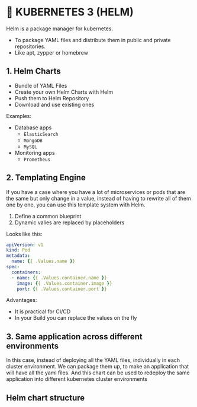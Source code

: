 <!-- https://www.youtube.com/watch?v=-ykwb1d0DXU -->

# 🚢 KUBERNETES 3 (HELM)
Helm is a package manager for kubernetes.
- To package YAML files and distribute them in public and private repositories.
- Like apt, zypper or homebrew

## 1. Helm Charts
- Bundle of YAML Files
- Create your own Helm Charts with Helm
- Push them to Helm Repository
- Download and use existing ones

Examples:
- Database apps
  - `ElasticSearch`
  - `MongoDB`
  - `MySQL`
- Monitoring apps
  - `Prometheus`

## 2. Templating Engine
If you have a case where you have a lot of microservices or pods that are the same but only change in a value, instead of having to rewrite all of them one by one, you can use this template system with Helm.
1. Define a common blueprint
2. Dynamic valies are replaced by placeholders

Looks like this:
```yaml
apiVersion: v1
kind: Pod
metadata:
  name: {{ .Values.name }}
spec:
  containers:
  - name: {{ .Values.container.name }}
    image: {{ .Values.container.image }}
    port: {{ .Values.container.port }}
```

Advantages:
- It is practical for CI/CD
- In your Build you can replace the values on the fly

## 3. Same application across different environments

In this case, instead of deploying all the YAML files, individually in each cluster environment. We can package them up, to make an application that will have all the yaml files. And this chart can be used to redeploy the same application into different kubernetes cluster environments

## Helm chart structure